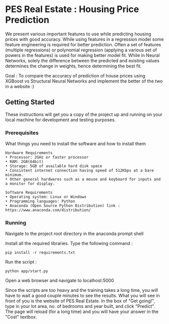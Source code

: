 # PES Real Estate : Housing Price Prediction		

We present various important features to use while predicting housing prices with good accuracy. While using features in a regression model some feature engineering is required for better prediction. Often a set of features (multiple regressions) or polynomial regression (applying a various set of powers in the features) is used for making better model fit. While in Neural Networks, solely the difference between the predicted and existing values determines the change in weights, hence determining the best fit.

Goal : To compare the accuracy of prediction of house prices using XGBoost vs Structural Neural Networks and implement the better of the two in a website :)

## Getting Started

These instructions will get you a copy of the project up and running on your local machine for development and testing purposes.

### Prerequisites

What things you need to install the software and how to install them
```
Hardware Requirements
• Processor: 2GHz or faster processor
• RAM: 2GB(64bit)
• Storage: 5GB of available hard disk space
• Consistent internet connection having speed of 512Kbps at a bare minimum.
• Other general hardwares such as a mouse and keyboard for inputs and a monitor for display.
```
```
Software Requirements
• Operating system: Linux or Windows
• Programming languages: Python
• Anaconda (Open Source Python Distribution) link : https://www.anaconda.com/distribution/
```

### Running

Navigate to the project root directory in the anaconda prompt shell

Install all the required libraries. Type the following command : 

```
pip install -r requirements.txt
```

Run the script :  

```
python app/start.py
```

Open a web browser and navigate to localhost:5000

Since the scripts are too heavy and the training takes a long time, you will have to wait a good couple minutes to see the results. What you will see in front of you is the website of PES Real Estate. In the box of "Get going!", type in your lot area, no. of bedrooms and year built, and click "Predict". The page will reload (for a long time) and you will have your answer in the "Cost" textbox.
